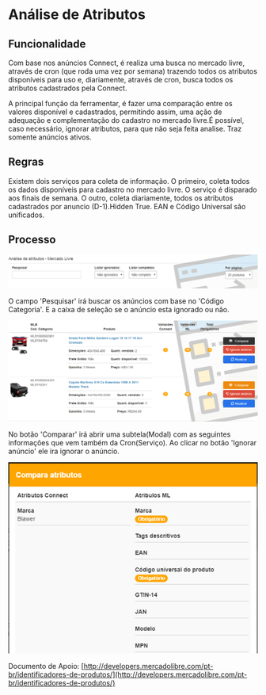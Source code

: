 # Análise de Atributos

## Funcionalidade

Com base nos anúncios Connect, é realiza uma busca no mercado livre, através de cron \(que roda uma vez por semana\) trazendo todos os atributos disponíveis para uso e, diariamente, através de cron, busca todos os atributos cadastrados pela Connect.

A principal função da ferramentar, é fazer uma comparação entre os valores disponível e cadastrados, permitindo assim, uma ação de adequação e complementação do cadastro no mercado livre.É possível, caso necessário, ignorar atributos, para que não seja feita analise. Traz somente anúncios ativos.

## Regras

Existem dois serviços para coleta de informação. O primeiro, coleta todos os dados disponíveis para cadastro no mercado livre. O serviço é disparado aos finais de semana. O outro, coleta diariamente, todos os atributos cadastrados por anuncio \(D-1\).Hidden True. EAN e Código Universal são unificados.

## Processo

![](../../.gitbook/assets/image%20%288%29.png)

O campo 'Pesquisar' irá buscar os anúncios com base no 'Código Categoria'. E a caixa de seleção se o anúncio esta ignorado ou não.

![](../../.gitbook/assets/image%20%289%29.png)

No botão 'Comparar' irá abrir uma subtela\(Modal\) com as seguintes informações que vem também da Cron\(Serviço\). Ao clicar no botão 'Ignorar anúncio' ele ira ignorar o anúncio.

![](../../.gitbook/assets/image%20%2813%29.png)

Documento de Apoio: [http://developers.mercadolibre.com/pt-br/identificadores-de-produtos/](http://developers.mercadolibre.com/pt-br/identificadores-de-produtos/)

